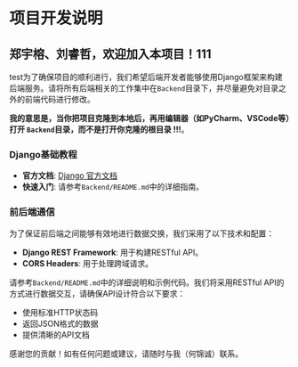 # 项目开发说明

## 郑宇榕、刘睿哲，欢迎加入本项目！111

test为了确保项目的顺利进行，我们希望后端开发者能够使用Django框架来构建后端服务。请将所有后端相关的工作集中在`Backend`目录下，并尽量避免对目录之外的前端代码进行修改。  

**我的意思是，当你把项目克隆到本地后，再用编辑器（如PyCharm、VSCode等）打开 `Backend`目录，而不是打开你克隆的根目录 !!!**。

### Django基础教程

- **官方文档**: [Django 官方文档](https://docs.djangoproject.com/)
- **快速入门**: 请参考`Backend/README.md`中的详细指南。

### 前后端通信

为了保证前后端之间能够有效地进行数据交换，我们采用了以下技术和配置：

- **Django REST Framework**: 用于构建RESTful API。
- **CORS Headers**: 用于处理跨域请求。

请参考`Backend/README.md`中的详细说明和示例代码。我们将采用RESTful API的方式进行数据交互，请确保API设计符合以下要求：
- 使用标准HTTP状态码
- 返回JSON格式的数据
- 提供清晰的API文档

感谢您的贡献！如有任何问题或建议，请随时与我（何锦诚）联系。
